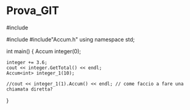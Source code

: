 # Prova_GIT
#include<iostream>


#include<string>
#include"Accum.h"
using namespace std;

int main() {
	Accum<int> integer(0);

	integer += 3.6;
	cout << integer.GetTotal() << endl;
	Accum<int> integer_1(10);

	//cout << integer_1(1).Accum() << endl; // come faccio a fare una chiamata diretta?

}
